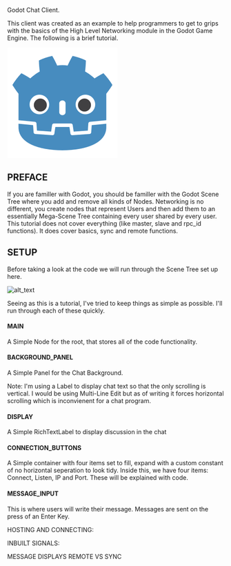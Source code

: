 Godot Chat Client. 

This client was created as an example to help programmers to get to grips with the basics of the High Level Networking module in the Godot Game Engine. The following is a brief tutorial. 

![alt text](https://raw.githubusercontent.com/godotengine/godot/master/icon.png)

## PREFACE

If you are familler with Godot, you should be familler with the Godot Scene Tree where you add and remove all kinds of Nodes. Networking is no different, you create nodes that represent Users and then add them to an essentially Mega-Scene Tree containing every user shared by every user. This tutorial does not cover everything (like master, slave and rpc_id functions). It does cover basics, sync and remote functions.  

## SETUP

Before taking a look at the code we will run through the Scene Tree set up here.

![alt_text](https://imgur.com/XlFdhRQ.png)

Seeing as this is a tutorial, I've tried to keep things as simple as possible. I'll run through each of these quickly.

#### MAIN

A Simple Node for the root, that stores all of the code functionality. 

#### BACKGROUND_PANEL

A Simple Panel for the Chat Background. 

Note: I'm using a Label to display chat text so that the only scrolling is vertical. I would be using Multi-Line Edit but as of writing it forces horizontal scrolling which is inconvienent for a chat program.

#### DISPLAY

A Simple RichTextLabel to display discussion in the chat

#### CONNECTION_BUTTONS

A Simple container with four items set to fill, expand with a custom constant of no horizontal seperation to look tidy. Inside this, we have four items: Connect, Listen, IP and Port. These will be explained with code.

#### MESSAGE_INPUT

This is where users will write their message. Messages are sent on the press of an Enter Key.

HOSTING AND CONNECTING:

INBUILT SIGNALS:

MESSAGE DISPLAYS REMOTE VS SYNC
